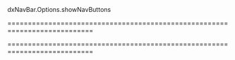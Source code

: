 <!--id-->dxNavBar.Options.showNavButtons<!--/id-->
===========================================================================
<!--hidden--><!--/hidden-->
===========================================================================

